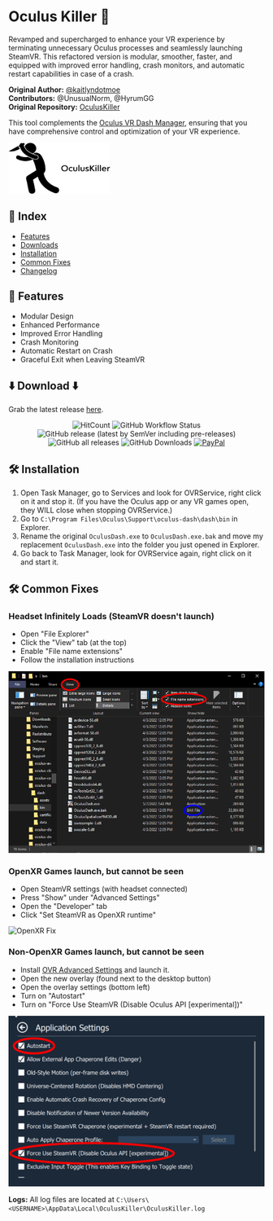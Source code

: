 # Oculus Killer 🚀

Revamped and supercharged to enhance your VR experience by terminating unnecessary Oculus processes and seamlessly launching SteamVR. This refactored version is modular, smoother, faster, and equipped with improved error handling, crash monitors, and automatic restart capabilities in case of a crash.

**Original Author:** [@kaitlyndotmoe](https://github.com/kaitlyndotmoe)  
**Contributors:** @UnusualNorm, @HyrumGG  
**Original Repository:** [OculusKiller](https://github.com/kaitlyndotmoe/OculusKiller)

This tool complements the [Oculus VR Dash Manager](https://github.com/DevOculus-Meta-Quest/Oculus-VR-Dash-Manager), ensuring that you have comprehensive control and optimization of your VR experience.

<img src="assets/images/logo-black.svg" alt="OculusKiller" width="200" height="100"/>

## 🚩 Index
- [Features](#features)
- [Downloads](#Download)
- [Installation](#installation)
- [Common Fixes](#common-fixes)
- [Changelog](Changelog.md)

## 🌟 Features
- Modular Design
- Enhanced Performance
- Improved Error Handling
- Crash Monitoring
- Automatic Restart on Crash
- Graceful Exit when Leaving SteamVR

## ⬇️ Download ⬇️

Grab the latest release [here](https://github.com/DevOculus-Meta-Quest/OculusKiller/releases).

<p align="center">
  <img src="https://hits.dwyl.com/DevOculus-Meta-Quest/OculusKiller.svg" alt="HitCount">
  <img src="https://img.shields.io/github/actions/workflow/status/DevOculus-Meta-Quest/OculusKiller/Build_and_Release.yml" alt="GitHub Workflow Status">
  <img src="https://img.shields.io/github/downloads-pre/DevOculus-Meta-Quest/OculusKiller/latest/total?style=plastic" alt="GitHub release (latest by SemVer including pre-releases)">
  <img src="https://img.shields.io/github/downloads/DevOculus-Meta-Quest/OculusKiller/total?style=plastic" alt="GitHub all releases">
  <img src="https://img.shields.io/github/release-date/DevOculus-Meta-Quest/OculusKiller?style=plastic" alt="GitHub Downloads">
  <a href="https://www.paypal.com/donate/?business=X76ZW4RHA6T9C&no_recurring=0&item_name=Support+the+evolution+of+Oculus+VR+Dash+Manager%21+Your+donation+fuels+innovation+and+enhanced+virtual+experiences.+%F0%9F%9A%80%F0%9F%8C%90&currency_code=USD"><img src="https://img.shields.io/badge/Donate-PayPal-green.svg" alt="PayPal"></a>
</p>

## 🛠 Installation
1. Open Task Manager, go to Services and look for OVRService, right click on it and stop it. (If you have the Oculus app or any VR games open, they WILL close when stopping OVRService.)
2. Go to `C:\Program Files\Oculus\Support\oculus-dash\dash\bin` in Explorer.
3. Rename the original `OculusDash.exe` to `OculusDash.exe.bak` and move my replacement `OculusDash.exe` into the folder you just opened in Explorer.
4. Go back to Task Manager, look for OVRService again, right click on it and start it.

## 🛠 Common Fixes
### Headset Infinitely Loads (SteamVR doesn't launch)
- Open "File Explorer"
- Click the "View" tab (at the top)
- Enable "File name extensions"
- Follow the installation instructions

![Black Screen Fix](assets/images/BlackScreenFix.png)

### OpenXR Games launch, but cannot be seen
- Open SteamVR settings (with headset connected)
- Press "Show" under "Advanced Settings"
- Open the "Developer" tab
- Click "Set SteamVR as OpenXR runtime"

![OpenXR Fix](assets/images/OpenXR_Fix.png)

### Non-OpenXR Games launch, but cannot be seen
- Install [OVR Advanced Settings](https://store.steampowered.com/app/1009850/OVR_Advanced_Settings/) and launch it.
- Open the new overlay (found next to the desktop button)
- Open the overlay settings (bottom left)
- Turn on "Autostart"
- Turn on "Force Use SteamVR (Disable Oculus API [experimental])"

![OVR Settings Fix](assets/images/OVRSettingsFix.png)

**Logs:** All log files are located at `C:\Users\<USERNAME>\AppData\Local\OculusKiller\OculusKiller.log`
